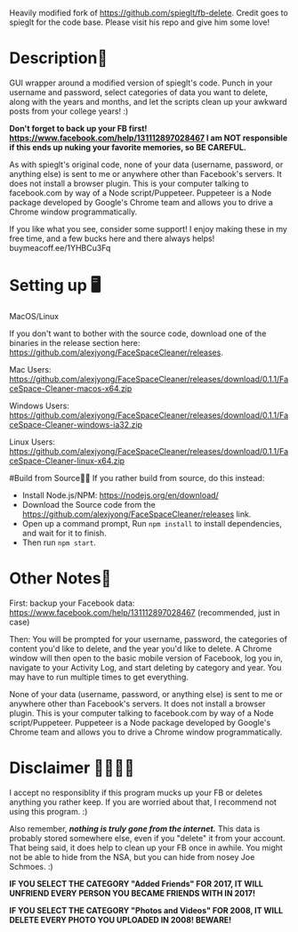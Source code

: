 Heavily modified fork of https://github.com/spieglt/fb-delete.  Credit goes to spieglt for the code base. Please visit his repo and give him some love! 

# Description📖

GUI wrapper around a modified version of spieglt's code.  Punch in your username and password, select categories of data you want to delete, along with the years and months, and let the scripts clean up your awkward posts from your college years! :)

**Don't forget to back up your FB first! https://www.facebook.com/help/131112897028467  I am NOT responsible if this ends up nuking your favorite memories, so BE CAREFUL.**

As with spieglt's original code, none of your data (username, password, or anything else) is sent to me or anywhere other than Facebook's servers. It does not install a browser plugin. This is your computer talking to facebook.com by way of a Node script/Puppeteer. Puppeteer is a Node package developed by Google's Chrome team and allows you to drive a Chrome window programmatically.

If you like what you see, consider some support! I enjoy making these in my free time, and a few bucks here and there always helps! buymeacoff.ee/1YHBCu3Fq

# Setting up 🖥

MacOS/Linux

If you don't want to bother with the source code, download one of the binaries in the release section here: https://github.com/alexjyong/FaceSpaceCleaner/releases.

Mac Users: https://github.com/alexjyong/FaceSpaceCleaner/releases/download/0.1.1/FaceSpace-Cleaner-macos-x64.zip

Windows Users: https://github.com/alexjyong/FaceSpaceCleaner/releases/download/0.1.1/FaceSpace-Cleaner-windows-ia32.zip

Linux Users: https://github.com/alexjyong/FaceSpaceCleaner/releases/download/0.1.1/FaceSpace-Cleaner-linux-x64.zip

#Build from Source🚧🚧
If you rather build from source, do this instead:

* Install Node.js/NPM: https://nodejs.org/en/download/
* Download the Source code from the https://github.com/alexjyong/FaceSpaceCleaner/releases link.
* Open up a command prompt, Run `npm install` to install dependencies, and wait for it to finish.
* Then run `npm start`.


# Other Notes📝
First: backup your Facebook data: https://www.facebook.com/help/131112897028467 (recommended, just in case)

Then: You will be prompted for your username, password, the categories of content you'd like to delete, and the year you'd like to delete. A Chrome window will then open to the basic mobile version of Facebook, log you in, navigate to your Activity Log, and start deleting by category and year. You may have to run multiple times to get everything.

None of your data (username, password, or anything else) is sent to me or anywhere other than Facebook's servers. It does not install a browser plugin. This is your computer talking to facebook.com by way of a Node script/Puppeteer. Puppeteer is a Node package developed by Google's Chrome team and allows you to drive a Chrome window programmatically.


# Disclaimer 🚨🚨🚨🚨
I accept no responsiblity if this program mucks up your FB or deletes anything you rather keep.  If you are worried about that, I recommend not using this program. :)

Also remember, ***nothing is truly gone from the internet.*** This data is probably stored somewhere else, even if you "delete" it from your account. That being said, it does help to clean up your FB once in awhile. You might not be able to hide from the NSA, but you can hide from nosey Joe Schmoes. :)

**IF YOU SELECT THE CATEGORY "Added Friends" FOR 2017, IT WILL UNFRIEND EVERY PERSON YOU BECAME FRIENDS WITH IN 2017!**

**IF YOU SELECT THE CATEGORY "Photos and Videos" FOR 2008, IT WILL DELETE EVERY PHOTO YOU UPLOADED IN 2008! BEWARE!**
